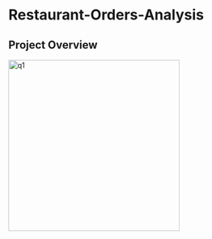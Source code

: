 # Restaurant-Orders-Analysis

## Project Overview

<img width="338" alt="q1" src="https://github.com/ridwan-the-data-analyst/Restaurant-Orders-Analysis/assets/171451418/e8545d55-3dd3-47de-966a-b4881a18b33d">
